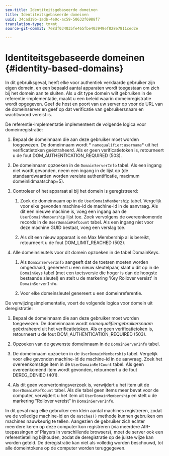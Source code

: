 ```yaml
---
seo-title: Identiteitsgebaseerde domeinen
title: Identiteitsgebaseerde domeinen
uuid: 34cad19b-1adb-4e0c-ac59-50632f6988f7
translation-type: tm+mt
source-git-commit: 7e8df034035fe465fbe403949ef828e7811ced2e

---
```



# Identiteitsgebaseerde domeinen {#identity-based-domains}

In dit gebruiksgeval, heeft elke voor authentiek verklaarde gebruiker zijn eigen domein, en een bepaald aantal apparaten wordt toegestaan om zich bij het domein aan te sluiten. Als u dit type domein wilt gebruiken in de referentie-implementatie, maakt u een beleid waarin domeinregistratie wordt opgegeven. Geef de host en poort van uw server op voor de URL van de domeinserver en geef op dat verificatie van gebruikersnaam en wachtwoord vereist is.

De referentie-implementatie implementeert de volgende logica voor domeinregistratie:

1. Bepaal de domeinnaam die aan deze gebruiker moet worden toegewezen. De domeinnaam wordt * `namequalifier:username`* uit het verificatietoken geëxtraheerd. Als er geen verificatietoken is, retourneert u de fout DOM_AUTHENTICATION_REQUIRED (503).
1. De domeinnaam opzoeken in de `DomainServerInfo` tabel. Als een ingang niet wordt gevonden, neem een ingang in de lijst op (de standaardwaarden worden vereiste authentificatie, maximum domeinlidmaatschap=5).
1. Controleer of het apparaat al bij het domein is geregistreerd:

   1. Zoek de domeinnaam op in de `UserDomainMembership` tabel. Vergelijk voor elke gevonden machine-id de machine-id in de aanvraag. Als dit een nieuwe machine is, voeg een ingang aan de `UserDomainMembership` lijst toe. Zoek vervolgens de overeenkomende records in de `UserDomainRefCount` tabel. Als een ingang niet voor deze machine GUID bestaat, voeg een verslag toe.

   1. Als dit een nieuw apparaat is en Max Membership al is bereikt, retourneert u de fout DOM_LIMIT_REACHED (502).

1. Alle domeinsleutels voor dit domein opzoeken in de tabel DomainKeys.

   1. Als `DomainServerInfo` aangeeft dat de toetsen moeten worden omgedraaid, genereert u een nieuw sleutelpaar, slaat u dit op in de `DomainKeys` tabel (met een toetsversie die hoger is dan de hoogste bestaande sleutel) en stelt u de markering &#39;Key Rollover vereist&#39; in `DomainServerInfo`.

   1. Voor elke domeinsleutel genereert u een domeinreferentie.

De verwijzingsimplementatie, voert de volgende logica voor domein uit deregistratie:

1. Bepaal de domeinnaam die aan deze gebruiker moet worden toegewezen. De domeinnaam wordt *namequalifier:gebruikersnaam* geëxtraheerd uit het verificatietoken. Als er geen verificatietoken is, retourneert u de fout DOM_AUTHENTICATION_REQUIRED (503).
1. Opzoeken van de gewenste domeinnaam in de `DomainServerInfo` tabel.
1. De domeinnaam opzoeken in de `UserDomainMembership` tabel. Vergelijk voor elke gevonden machine-id de machine-id in de aanvraag. Zoek het overeenkomstige item in de `UserDomainRefCount` tabel. Als geen overeenkomend item wordt gevonden, retourneert u de fout DEREG_DENIED (401).

1. Als dit geen voorvertoningsverzoek is, verwijdert u het item uit de `UserDomainRefCount` tabel. Als die tabel geen items meer bevat voor de computer, verwijdert u het item uit `UserDomainMembership` en stelt u de markering &quot;Rollover vereist&quot; in `DomainServerInfo`.

In dit geval mag elke gebruiker een klein aantal machines registreren, zodat we de volledige machine-id en de `matches()` methode kunnen gebruiken om machines nauwkeurig te tellen. Aangezien de gebruiker zich echter meerdere keren op deze computer kon registreren (via meerdere AIR-toepassingen of Players in verschillende browsers), moet de server ook een referentietelling bijhouden, zodat de deregistratie op de juiste wijze kan worden geteld. De deregistratie kan niet als volledig worden beschouwd, tot alle domeintokens op de computer worden teruggegeven.
